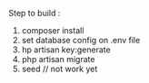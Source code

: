 Step to build : 
1. composer install
2. set database config on .env file
3. hp artisan key:generate
4. php artisan migrate
5. seed // not work yet